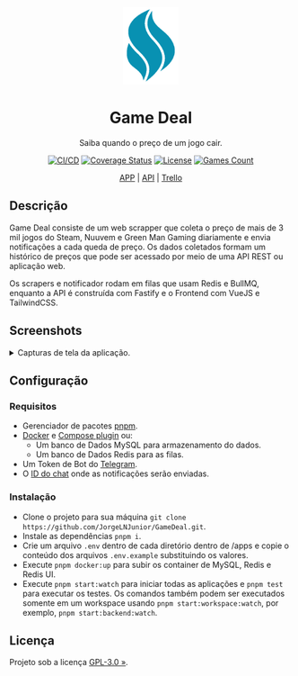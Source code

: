 <div align="center" id="short-description-and-logo">

<img src="apps/frontend/public/logo.png" width="100" />

<h1>Game Deal</h1>

Saiba quando o preço de um jogo cair.

</div>

<div align="center" id="badges">

[![CI/CD](https://img.shields.io/github/actions/workflow/status/JorgeLNJUnior/GameDeal/ci.yml?branch=main&label=CI%2FCD)](https://github.com/JorgeLNJunior/GameDeal/actions/workflows/ci.yml)
[![Coverage Status](https://coveralls.io/repos/github/JorgeLNJunior/GameDeal/badge.svg?branch=main)](https://coveralls.io/github/JorgeLNJunior/GameDeal?branch=main)
[![License](https://img.shields.io/github/license/JorgeLNJunior/GameDeal)](https://github.com/JorgeLNJunior/GameDeal/blob/main/LICENSE.md)
[![Games Count](https://img.shields.io/badge/dynamic/json?url=https%3A%2F%2Fapi.gamedeal.cloudns.nz%2Fgames%2Fcount&query=%24.total&label=Jogos&color=lgreen)](https://app.gamedeal.cloudns.nz/)

</div>

<div align="center" id="links">

[APP](https://app.gamedeal.cloudns.nz) |
[API](https://api.gamedeal.cloudns.nz) |
[Trello](https://trello.com/b/LZk67XmB)

</div>

## Descrição
Game Deal consiste de um web scrapper que coleta o preço de mais de 3 mil jogos do Steam, Nuuvem e Green Man Gaming diariamente e envia notificações a cada queda de preço. Os dados coletados formam um histórico de preços que pode ser acessado por meio de uma API REST ou aplicação web.

Os scrapers e notificador rodam em filas que usam Redis e BullMQ, enquanto a API é construída com Fastify e o Frontend com VueJS e TailwindCSS.

## Screenshots

<details>
  <summary>Capturas de tela da aplicação.</summary>
  <br>
  <img src="./.github/screenshots/2.png" />
  <img src="./.github/screenshots/1.png" />
</details>

## Configuração

### Requisitos
- Gerenciador de pacotes [pnpm](https://pnpm.io/installation).
- [Docker](https://docs.docker.com/engine/install/ubuntu/) e [Compose plugin](https://docs.docker.com/compose/install/linux/#install-using-the-repository) ou:
  - Um banco de Dados MySQL para armazenamento do dados.
  - Um banco de Dados Redis para as filas.
- Um Token de Bot do [Telegram](https://t.me/botfather).
- O [ID do chat](https://www.alphr.com/find-chat-id-telegram) onde as notificações serão enviadas.

### Instalação
- Clone o projeto para sua máquina `git clone https://github.com/JorgeLNJunior/GameDeal.git`.
- Instale as dependências `pnpm i`.
- Crie um arquivo `.env` dentro de cada diretório dentro de /apps e copie o conteúdo dos arquivos `.env.example` substituindo os valores.
- Execute `pnpm docker:up` para subir os container de MySQL, Redis e Redis UI.
- Execute `pnpm start:watch` para iniciar todas as aplicações e `pnpm test` para executar os testes. Os comandos também podem ser executados somente em um workspace usando `pnpm start:workspace:watch`, por exemplo, `pnpm start:backend:watch`.

## Licença

Projeto sob a licença [GPL-3.0 »](https://github.com/JorgeLNJunior/GameDeal/blob/main/LICENSE.md).

